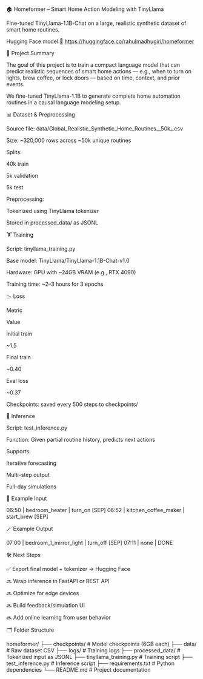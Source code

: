 🏠 Homeformer – Smart Home Action Modeling with TinyLlama

Fine-tuned TinyLlama-1.1B-Chat on a large, realistic synthetic dataset of smart home routines.

Hugging Face model:🔗 https://huggingface.co/rahulmadhugiri/homeformer

🧠 Project Summary

The goal of this project is to train a compact language model that can predict realistic sequences of smart home actions — e.g., when to turn on lights, brew coffee, or lock doors — based on time, context, and prior events.

We fine-tuned TinyLlama-1.1B to generate complete home automation routines in a causal language modeling setup.

📊 Dataset & Preprocessing

Source file: data/Global_Realistic_Synthetic_Home_Routines__50k_.csv

Size: ~320,000 rows across ~50k unique routines

Splits:

40k train

5k validation

5k test

Preprocessing:

Tokenized using TinyLlama tokenizer

Stored in processed_data/ as JSONL

🏋️ Training

Script: tinyllama_training.py

Base model: TinyLlama/TinyLlama-1.1B-Chat-v1.0

Hardware: GPU with ~24GB VRAM (e.g., RTX 4090)

Training time: ~2–3 hours for 3 epochs

📉 Loss

Metric

Value

Initial train

~1.5

Final train

~0.40

Eval loss

~0.37

Checkpoints: saved every 500 steps to checkpoints/

🤖 Inference

Script: test_inference.py

Function: Given partial routine history, predicts next actions

Supports:

Iterative forecasting

Multi-step output

Full-day simulations

🔢 Example Input

06:50 | bedroom_heater | turn_on [SEP] 06:52 | kitchen_coffee_maker | start_brew [SEP]

🪄 Example Output

07:00 | bedroom_1_mirror_light | turn_off [SEP] 07:11 | none | DONE

🛠️ Next Steps

✅ Export final model + tokenizer → Hugging Face

🔜 Wrap inference in FastAPI or REST API

🔜 Optimize for edge devices

🔜 Build feedback/simulation UI

🔜 Add online learning from user behavior

🗂️ Folder Structure

homeformer/
├── checkpoints/          # Model checkpoints (6GB each)
├── data/                 # Raw dataset CSV
├── logs/                 # Training logs
├── processed_data/       # Tokenized input as JSONL
├── tinyllama_training.py # Training script
├── test_inference.py     # Inference script
├── requirements.txt      # Python dependencies
└── README.md             # Project documentation

